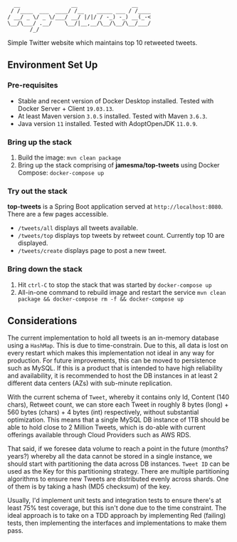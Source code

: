 ```
  __                __                 __    
 / /____  ___  ____/ /__    _____ ___ / /____
/ __/ _ \/ _ \/___/ __/ |/|/ / -_) -_) __(_-<
\__/\___/ .__/    \__/|__,__/\__/\__/\__/___/
       /_/                                   
```

Simple Twitter website which maintains top 10 retweeted tweets.

Environment Set Up
------------------

### Pre-requisites

* Stable and recent version of Docker Desktop installed. Tested with Docker Server + Client `19.03.13`.
* At least Maven version `3.0.5` installed. Tested with Maven `3.6.3`.
* Java version `11` installed. Tested with AdoptOpenJDK `11.0.9`.

### Bring up the stack

1. Build the image: `mvn clean package`
2. Bring up the stack comprising of **jamesma/top-tweets** using Docker Compose: `docker-compose up`

### Try out the stack

**top-tweets** is a Spring Boot application served at `http://localhost:8080`. There are a few pages accessible.

* `/tweets/all` displays all tweets available.
* `/tweets/top` displays top tweets by retweet count. Currently top 10 are displayed.
* `/tweets/create` displays page to post a new tweet.

### Bring down the stack

1. Hit `ctrl-C` to stop the stack that was started by `docker-compose up`
2. All-in-one command to rebuild image and restart the service `mvn clean package && docker-compose rm -f && docker-compose up`

Considerations
--------------

The current implementation to hold all tweets is an in-memory database using a `HashMap`. This is due to time-constrain.
Due to this, all data is lost on every restart which makes this implementation not ideal in any way for production.
For future improvements, this can be moved to persistence such as MySQL. If this is a product that is intended to have
high reliability and availability, it is recommended to host the DB instances in at least 2 different data centers (AZs)
with sub-minute replication.

With the current schema of `Tweet`, whereby it contains only Id, Content (140 chars), Retweet count, we can store each
Tweet in roughly 8 bytes (long) + 560 bytes (chars) + 4 bytes (int) respectively, without substantial optimization. This
means that a single MySQL DB instance of 1TB should be able to hold close to 2 Million Tweets, which is do-able with
current offerings available through Cloud Providers such as AWS RDS.

That said, if we foresee data volume to reach a point in the future (months? years?) whereby all the data cannot be 
stored in a single instance, we should start with partitioning the data across DB instances. `Tweet ID` can be used as
the Key for this partitioning strategy. There are multiple partitioning algorithms to ensure new Tweets are distributed
evenly across shards. One of them is by taking a hash (MD5 checksum) of the key.

Usually, I'd implement unit tests and integration tests to ensure there's at least 75% test coverage, but this isn't
done due to the time constraint. The ideal approach is to take on a TDD approach by implementing Red (failing) tests,
then implementing the interfaces and implementations to make them pass.